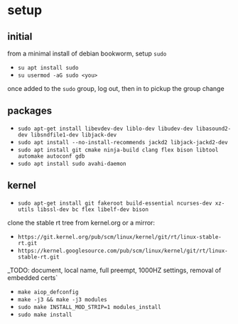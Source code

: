 # setup

## initial

from a minimal install of debian bookworm, setup `sudo`

* `su apt install sudo`
* `su usermod -aG sudo <you>`

once added to the `sudo` group, log out, then in to pickup the group
change

## packages

* `sudo apt-get install libevdev-dev liblo-dev libudev-dev libasound2-dev libsndfile1-dev libjack-dev`
* `sudo apt install --no-install-recommends jackd2 libjack-jackd2-dev`
* `sudo apt install git cmake ninja-build clang flex bison libtool automake autoconf gdb`
* `sudo apt install sudo avahi-daemon`


## kernel

* `sudo apt-get install git fakeroot build-essential ncurses-dev xz-utils libssl-dev bc flex libelf-dev bison`

clone the stable rt tree from kernel.org or a mirror:
* `https://git.kernel.org/pub/scm/linux/kernel/git/rt/linux-stable-rt.git`
* `https://kernel.googlesource.com/pub/scm/linux/kernel/git/rt/linux-stable-rt.git`

_TODO: document, local name, full preempt, 1000HZ settings, removal of embedded certs`

* `make aiop_defconfig`
* `make -j3 && make -j3 modules`
* `sudo make INSTALL_MOD_STRIP=1 modules_install`
* `sudo make install`

